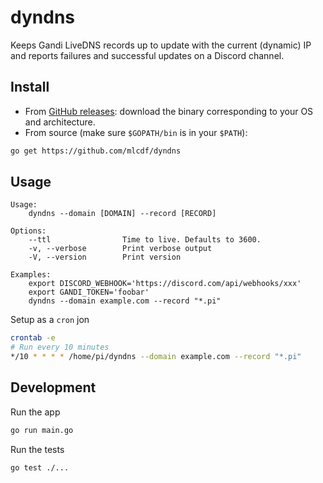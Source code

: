 # dyndns

Keeps Gandi LiveDNS records up to update with the current (dynamic) IP and reports failures and successful updates on a Discord channel.

## Install

- From [GitHub releases](https://github.com/mlcdf/dyndns/releases): download the binary corresponding to your OS and architecture.
- From source (make sure `$GOPATH/bin` is in your `$PATH`):
```sh
go get https://github.com/mlcdf/dyndns
```

## Usage

```
Usage:
    dyndns --domain [DOMAIN] --record [RECORD]

Options:
    --ttl                Time to live. Defaults to 3600.
    -v, --verbose        Print verbose output
    -V, --version        Print version

Examples:
    export DISCORD_WEBHOOK='https://discord.com/api/webhooks/xxx'
    export GANDI_TOKEN='foobar'
    dyndns --domain example.com --record "*.pi"
```

Setup as a `cron` jon
```bash
crontab -e
# Run every 10 minutes
*/10 * * * * /home/pi/dyndns --domain example.com --record "*.pi"
```

## Development

Run the app
```sh
go run main.go
```

Run the tests
```sh
go test ./...
```
